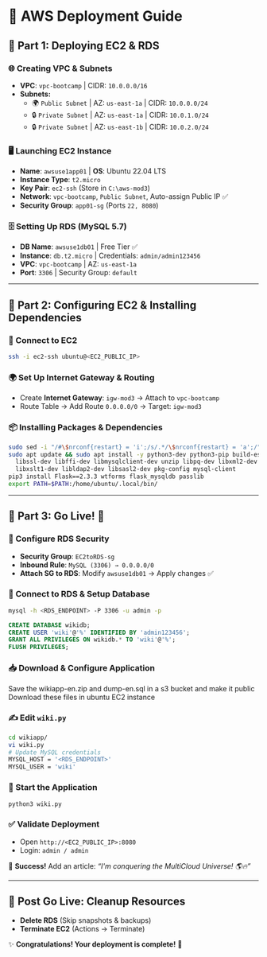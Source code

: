 # 🚀 AWS Deployment Guide

## 📌 Part 1: Deploying EC2 & RDS

### 🌐 Creating VPC & Subnets
- **VPC**: `vpc-bootcamp` | CIDR: `10.0.0.0/16`
- **Subnets:**
  - 🌍 `Public Subnet` | AZ: `us-east-1a` | CIDR: `10.0.0.0/24`
  - 🔒 `Private Subnet` | AZ: `us-east-1a` | CIDR: `10.0.1.0/24`
  - 🔒 `Private Subnet` | AZ: `us-east-1b` | CIDR: `10.0.2.0/24`

### 🖥️ Launching EC2 Instance
- **Name**: `awsuse1app01` | **OS**: Ubuntu 22.04 LTS
- **Instance Type**: `t2.micro`
- **Key Pair**: `ec2-ssh` (Store in `C:\aws-mod3`)
- **Network**: `vpc-bootcamp`, `Public Subnet`, Auto-assign Public IP ✅
- **Security Group**: `app01-sg` (Ports `22, 8080`)

### 🗄️ Setting Up RDS (MySQL 5.7)
- **DB Name**: `awsuse1db01` | Free Tier ✅
- **Instance**: `db.t2.micro` | Credentials: `admin/admin123456`
- **VPC**: `vpc-bootcamp` | AZ: `us-east-1a`
- **Port**: `3306` | Security Group: `default`

---

## 📌 Part 2: Configuring EC2 & Installing Dependencies

### 🔗 Connect to EC2
```bash
ssh -i ec2-ssh ubuntu@<EC2_PUBLIC_IP>
```

### 🌍 Set Up Internet Gateway & Routing
- Create **Internet Gateway**: `igw-mod3` → Attach to `vpc-bootcamp`
- Route Table → Add Route `0.0.0.0/0` → Target: `igw-mod3`

### 📦 Installing Packages & Dependencies
```bash
sudo sed -i "/#\$nrconf{restart} = 'i';/s/.*/\$nrconf{restart} = 'a';/" /etc/needrestart/needrestart.conf
sudo apt update && sudo apt install -y python3-dev python3-pip build-essential \
  libssl-dev libffi-dev libmysqlclient-dev unzip libpq-dev libxml2-dev \
  libxslt1-dev libldap2-dev libsasl2-dev pkg-config mysql-client
pip3 install Flask==2.3.3 wtforms flask_mysqldb passlib
export PATH=$PATH:/home/ubuntu/.local/bin/
```

---

## 📌 Part 3: Go Live! 🚀

### 🔐 Configure RDS Security
- **Security Group**: `EC2toRDS-sg`
- **Inbound Rule**: `MySQL (3306) → 0.0.0.0/0`
- **Attach SG to RDS**: Modify `awsuse1db01` → Apply changes ✅

### 🔗 Connect to RDS & Setup Database
```bash
mysql -h <RDS_ENDPOINT> -P 3306 -u admin -p
```
```sql
CREATE DATABASE wikidb;
CREATE USER 'wiki'@'%' IDENTIFIED BY 'admin123456';
GRANT ALL PRIVILEGES ON wikidb.* TO 'wiki'@'%';
FLUSH PRIVILEGES;
```

### 📥 Download & Configure Application
Save the wikiapp-en.zip and dump-en.sql in a s3 bucket and make it public
Download these files in ubuntu EC2 instance

### ✍ Edit `wiki.py`
```bash
cd wikiapp/
vi wiki.py
# Update MySQL credentials
MYSQL_HOST = '<RDS_ENDPOINT>'
MYSQL_USER = 'wiki'
```

### 🚀 Start the Application
```bash
python3 wiki.py
```

### ✅ Validate Deployment
- Open `http://<EC2_PUBLIC_IP>:8080`
- Login: `admin / admin`

🎉 **Success!** Add an article:
_“I'm conquering the MultiCloud Universe! 🌎🔥”_

---

## 🛑 Post Go Live: Cleanup Resources
- **Delete RDS** (Skip snapshots & backups)
- **Terminate EC2** (Actions → Terminate)

✨ **Congratulations! Your deployment is complete!** 🚀


